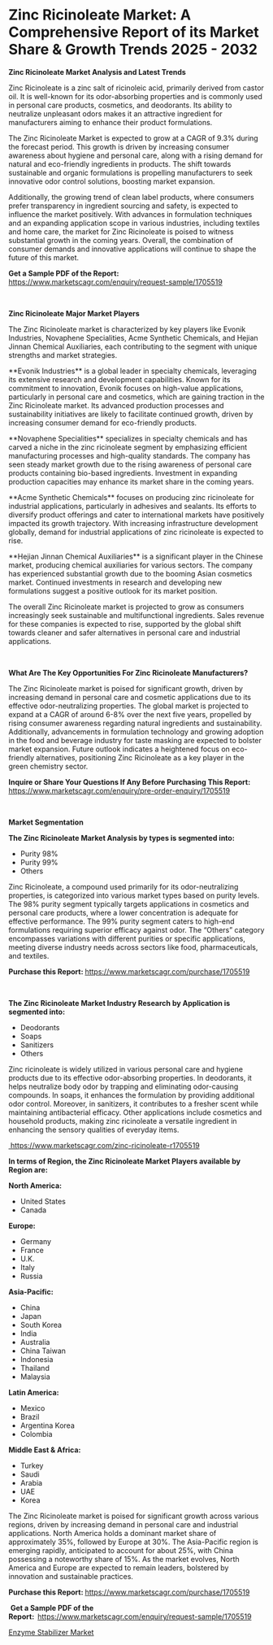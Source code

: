 <p><h1>Zinc Ricinoleate Market: A Comprehensive Report of its Market Share & Growth Trends 2025 - 2032</h1></p><p><strong>Zinc Ricinoleate Market Analysis and Latest Trends</strong></p>
<p><p>Zinc Ricinoleate is a zinc salt of ricinoleic acid, primarily derived from castor oil. It is well-known for its odor-absorbing properties and is commonly used in personal care products, cosmetics, and deodorants. Its ability to neutralize unpleasant odors makes it an attractive ingredient for manufacturers aiming to enhance their product formulations.</p><p>The Zinc Ricinoleate Market is expected to grow at a CAGR of 9.3% during the forecast period. This growth is driven by increasing consumer awareness about hygiene and personal care, along with a rising demand for natural and eco-friendly ingredients in products. The shift towards sustainable and organic formulations is propelling manufacturers to seek innovative odor control solutions, boosting market expansion.</p><p>Additionally, the growing trend of clean label products, where consumers prefer transparency in ingredient sourcing and safety, is expected to influence the market positively. With advances in formulation techniques and an expanding application scope in various industries, including textiles and home care, the market for Zinc Ricinoleate is poised to witness substantial growth in the coming years. Overall, the combination of consumer demands and innovative applications will continue to shape the future of this market.</p></p>
<p><strong>Get a Sample PDF of the Report:&nbsp;</strong> <a href="https://www.marketscagr.com/enquiry/request-sample/1705519?utm_campaign=3368&utm_medium=2&utm_source=Github&utm_content=ia&utm_term=31032025&utm_id=zinc-ricinoleate">https://www.marketscagr.com/enquiry/request-sample/1705519</a></p>
<p>&nbsp;</p>
<p><strong>Zinc Ricinoleate Major Market Players</strong></p>
<p><p>The Zinc Ricinoleate market is characterized by key players like Evonik Industries, Novaphene Specialities, Acme Synthetic Chemicals, and Hejian Jinnan Chemical Auxiliaries, each contributing to the segment with unique strengths and market strategies.</p><p>**Evonik Industries** is a global leader in specialty chemicals, leveraging its extensive research and development capabilities. Known for its commitment to innovation, Evonik focuses on high-value applications, particularly in personal care and cosmetics, which are gaining traction in the Zinc Ricinoleate market. Its advanced production processes and sustainability initiatives are likely to facilitate continued growth, driven by increasing consumer demand for eco-friendly products.</p><p>**Novaphene Specialities** specializes in specialty chemicals and has carved a niche in the zinc ricinoleate segment by emphasizing efficient manufacturing processes and high-quality standards. The company has seen steady market growth due to the rising awareness of personal care products containing bio-based ingredients. Investment in expanding production capacities may enhance its market share in the coming years.</p><p>**Acme Synthetic Chemicals** focuses on producing zinc ricinoleate for industrial applications, particularly in adhesives and sealants. Its efforts to diversify product offerings and cater to international markets have positively impacted its growth trajectory. With increasing infrastructure development globally, demand for industrial applications of zinc ricinoleate is expected to rise.</p><p>**Hejian Jinnan Chemical Auxiliaries** is a significant player in the Chinese market, producing chemical auxiliaries for various sectors. The company has experienced substantial growth due to the booming Asian cosmetics market. Continued investments in research and developing new formulations suggest a positive outlook for its market position.</p><p>The overall Zinc Ricinoleate market is projected to grow as consumers increasingly seek sustainable and multifunctional ingredients. Sales revenue for these companies is expected to rise, supported by the global shift towards cleaner and safer alternatives in personal care and industrial applications.</p></p>
<p>&nbsp;</p>
<p><strong>What Are The Key Opportunities For Zinc Ricinoleate Manufacturers?</strong></p>
<p><p>The Zinc Ricinoleate market is poised for significant growth, driven by increasing demand in personal care and cosmetic applications due to its effective odor-neutralizing properties. The global market is projected to expand at a CAGR of around 6-8% over the next five years, propelled by rising consumer awareness regarding natural ingredients and sustainability. Additionally, advancements in formulation technology and growing adoption in the food and beverage industry for taste masking are expected to bolster market expansion. Future outlook indicates a heightened focus on eco-friendly alternatives, positioning Zinc Ricinoleate as a key player in the green chemistry sector.</p></p>
<p><strong>Inquire or Share Your Questions If Any Before Purchasing This Report:</strong> <a href="https://www.marketscagr.com/enquiry/pre-order-enquiry/1705519?utm_campaign=3368&utm_medium=2&utm_source=Github&utm_content=ia&utm_term=31032025&utm_id=zinc-ricinoleate">https://www.marketscagr.com/enquiry/pre-order-enquiry/1705519</a></p>
<p>&nbsp;</p>
<p><strong>Market Segmentation</strong></p>
<p><strong>The Zinc Ricinoleate Market Analysis by types is segmented into:</strong></p>
<p><ul><li>Purity 98%</li><li>Purity 99%</li><li>Others</li></ul></p>
<p><p>Zinc Ricinoleate, a compound used primarily for its odor-neutralizing properties, is categorized into various market types based on purity levels. The 98% purity segment typically targets applications in cosmetics and personal care products, where a lower concentration is adequate for effective performance. The 99% purity segment caters to high-end formulations requiring superior efficacy against odor. The “Others” category encompasses variations with different purities or specific applications, meeting diverse industry needs across sectors like food, pharmaceuticals, and textiles.</p></p>
<p><strong>Purchase this Report:&nbsp;</strong><a href="https://www.marketscagr.com/purchase/1705519?utm_campaign=3368&utm_medium=2&utm_source=Github&utm_content=ia&utm_term=31032025&utm_id=zinc-ricinoleate">https://www.marketscagr.com/purchase/1705519</a></p>
<p>&nbsp;</p>
<p><strong>The Zinc Ricinoleate Market Industry Research by Application is segmented into:</strong></p>
<p><ul><li>Deodorants</li><li>Soaps</li><li>Sanitizers</li><li>Others</li></ul></p>
<p><p>Zinc ricinoleate is widely utilized in various personal care and hygiene products due to its effective odor-absorbing properties. In deodorants, it helps neutralize body odor by trapping and eliminating odor-causing compounds. In soaps, it enhances the formulation by providing additional odor control. Moreover, in sanitizers, it contributes to a fresher scent while maintaining antibacterial efficacy. Other applications include cosmetics and household products, making zinc ricinoleate a versatile ingredient in enhancing the sensory qualities of everyday items.</p></p>
<p><a href="https://www.marketscagr.com/zinc-ricinoleate-r1705519?utm_campaign=3368&utm_medium=2&utm_source=Github&utm_content=ia&utm_term=31032025&utm_id=zinc-ricinoleate">&nbsp;https://www.marketscagr.com/zinc-ricinoleate-r1705519</a></p>
<p><strong>In terms of Region, the Zinc Ricinoleate Market Players available by Region are:</strong></p>
<p>
    <p> <strong> North America: </strong>
        <ul>
            <li>United States</li>
            <li>Canada</li>
        </ul>
        </p> 
    <p> <strong> Europe: </strong>
        <ul>
            <li>Germany</li>
            <li>France</li>
            <li>U.K.</li>
            <li>Italy</li>
            <li>Russia</li>
        </ul>
        </p> 
    <p> <strong> Asia-Pacific: </strong>
        <ul>
            <li>China</li>
            <li>Japan</li>
            <li>South Korea</li>
            <li>India</li>
            <li>Australia</li>
            <li>China Taiwan</li>
            <li>Indonesia</li>
            <li>Thailand</li>
            <li>Malaysia</li>
        </ul>
        </p> 
    <p> <strong> Latin America: </strong>
        <ul>
            <li>Mexico</li>
            <li>Brazil</li>
            <li>Argentina Korea</li>
            <li>Colombia</li>
        </ul>
        </p> 
    <p> <strong> Middle East & Africa: </strong>
        <ul>
            <li>Turkey</li>
            <li>Saudi</li>
            <li>Arabia</li>
            <li>UAE</li>
            <li>Korea</li>
        </ul>
    </p>
    </p>
<p><p>The Zinc Ricinoleate market is poised for significant growth across various regions, driven by increasing demand in personal care and industrial applications. North America holds a dominant market share of approximately 35%, followed by Europe at 30%. The Asia-Pacific region is emerging rapidly, anticipated to account for about 25%, with China possessing a noteworthy share of 15%. As the market evolves, North America and Europe are expected to remain leaders, bolstered by innovation and sustainable practices.</p></p>
<p><strong>Purchase this Report: </strong><a href="https://www.marketscagr.com/purchase/1705519?utm_campaign=3368&utm_medium=2&utm_source=Github&utm_content=ia&utm_term=31032025&utm_id=zinc-ricinoleate">https://www.marketscagr.com/purchase/1705519</a></p>
<p>&nbsp;<strong>Get a Sample PDF of the Report:&nbsp;&nbsp;</strong><a href="https://www.marketscagr.com/enquiry/request-sample/1705519?utm_campaign=3368&utm_medium=2&utm_source=Github&utm_content=ia&utm_term=31032025&utm_id=zinc-ricinoleate">https://www.marketscagr.com/enquiry/request-sample/1705519</a></p>
<p><strong></strong></p>
<p><p><a href="https://github.com/eymermanda0p/Market-Research-Report-List-1/blob/main/enzyme-stabilizer-market.md?utm_campaign=3368&utm_medium=2&utm_source=Github&utm_content=ia&utm_term=31032025&utm_id=zinc-ricinoleate">Enzyme Stabilizer Market</a></p></p>